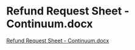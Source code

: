 # Refund Request Sheet - Continuum.docx

[Refund Request Sheet - Continuum.docx](Refund%20Request%20Sheet%20-%20Continuum%20docx%201ba98d62f7a34ff582b5913032f12af2/Refund_Request_Sheet_-_Continuum.docx)
